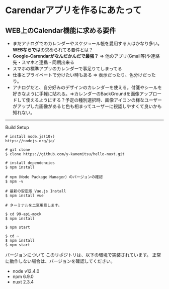 # Carendarアプリを作るにあたって
## WEB上のCalendar機能に求める要件

* まだアナログでのカレンダーやスケジュール帳を愛用する人はかなり多い。**WEBならでは**の求められてる要件とは？
* **Google-Carendarがなんだかんだで最強？** => 他のアプリ(Gmail等)や連絡先・スマホと連携・同期出来る
* スマホの標準アプリのカレンダーで事足りてしまってる
* 仕事とプライベートで分けたい時もある => 表示だったり、色分けだったり。
* アナログだと、自分好みのデザインのカレンダーを使える。付箋やシールを好きなように手軽に貼れる。=>カレンダーのBackGroundを画像アップロードして使えるようにする？予定の種別選択時、画像アイコンの様なユーザーがアップした画像があると色も相まってユーザーに視認しやすくて良いかも知れない。

***

Build Setup

```
# install node.js(10↑)
https://nodejs.org/ja/

# git clone
$ clone https://github.com/y-kanemitsu/hello-nuxt.git

# install dependencies
$ npm install

# npm（Node Package Manager）のバージョンの確認
$ npm -v 

# 最新の安定版 Vue.js Install
$ npm install vue

# ターミナルを二窓用意します。

$ cd 99-api-mock
$ npm install

$ npm start

$ cd ~
$ npm install
$ npm start

```

バージョンについて
このリポジトリは、以下の環境で実装されています。
正常に動作しない場合は、バージョンを確認してください。

* node v12.4.0
* npm 6.9.0
* nuxt 2.3.4